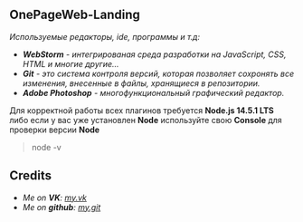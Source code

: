 **__OnePageWeb-Landing__**
---
*Используемые редакторы, ide, программы и т.д:*
* *__WebStorm__ - интегрированая среда разработки на JavaScript, CSS, HTML и многие другие...*
* *__Git__ - это система контроля версий, которая позволяет сохронять все изменения, внесенные в файлы, хранящиеся в репозитории.*
* *__Adobe Photoshop__ - многофункциональный графический редактор.*

Для корректной работы всех плагинов требуется __Node.js 14.5.1 LTS__ либо если у вас уже установлен __Node__ используйте свою __Console__ для проверки версии __Node__
> node -v


**__Credits__**
---
* *Me on __VK__: [my.vk](https://vk.com/brazzz3rs)*
* *Me on __github__: [my.git](https://github.com/nevermore-base)* 
         
